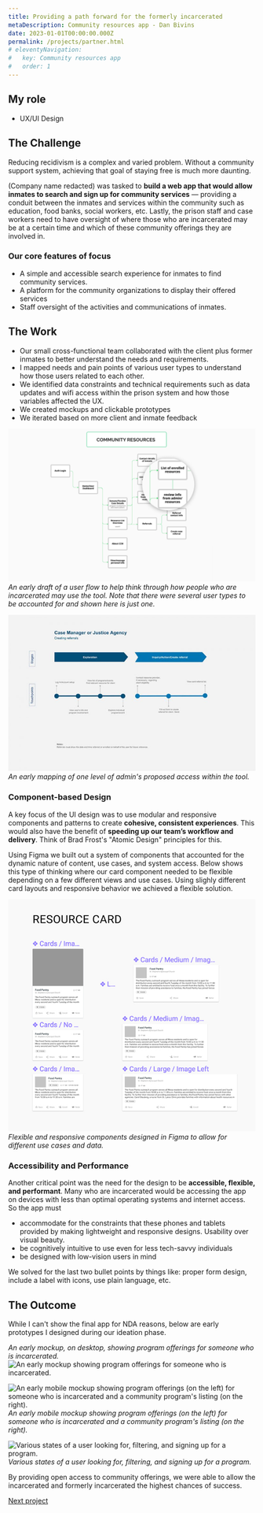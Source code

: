 ```yaml
---
title: Providing a path forward for the formerly incarcerated
metaDescription: Community resources app - Dan Bivins
date: 2023-01-01T00:00:00.000Z
permalink: /projects/partner.html
# eleventyNavigation:
#   key: Community resources app
#   order: 1
---
```




## My role
- UX/UI Design

## The Challenge

Reducing recidivism is a complex and varied problem. Without a community support system, achieving that goal of staying free is much more daunting.

(Company name redacted) was tasked to **build a web app that would allow inmates to search and sign up for community services** &mdash; providing a conduit between the inmates and services within the community such as education, food banks, social workers, etc. Lastly, the prison staff and case workers need to have oversight of where those who are incarcerated may be at a certain time and which of these community offerings they are involved in. 

### Our core features of focus
- A simple and accessible search experience for inmates to find community services.
- A platform for the community organizations to display their offered services
- Staff oversight of the activities and communications of inmates.

## The Work
- Our small cross-functional team collaborated with the client plus former inmates to better understand the needs and requirements. 
- I mapped needs and pain points of various user types to understand how those users related to each other.
- We identified data constraints and technical requirements such as data updates and wifi access within the prison system and how those variables affected the UX.
- We created mockups and clickable prototypes
- We iterated based on more client and inmate feedback

![A rough draft of a user flow to help think through how people who are incarcerated may use the tool.](/static/img/cc_roles.png)
*An early draft of a user flow to help think through how people who are incarcerated may use the tool. Note that there were several user types to be accounted for and shown here is just one.*

![An early mapping of one level of admin's purpose and action within the tool.](/static/img/sec0.jpg)
*An early mapping of one level of admin's proposed access within the tool.*

### Component-based Design
A key focus of the UI design was to use modular and responsive components and patterns to create **cohesive, consistent experiences**. This would also have the benefit of **speeding up our team’s workflow and delivery**. Think of Brad Frost's "Atomic Design" principles for this.

Using Figma we built out a system of components that accounted for the dynamic nature of content, use cases, and system access. Below shows this type of thinking where our card component needed to be flexible depending on a few different views and use cases. Using slighly different card layouts and responsive behavior we achieved a flexible solution. 

![Components in Figma for our consistent and modular experience.](/static/img/sec1-crop.png)
*Flexible and responsive components designed in Figma to allow for different use cases and data.*

### Accessibility and Performance
Another critical point was the need for the design to be **accessible, flexible, and performant**. Many who are incarcerated would be accessing the app on devices with less than optimal operating systems and internet access. So the app must 
- accommodate for the constraints that these phones and tablets provided by making lightweight and responsive designs. Usability over visual beauty.
- be cognitively intuitive to use even for less tech-savvy individuals
- be designed with low-vision users in mind

We solved for the last two bullet points by things like: proper form design, include a label with icons, use plain language, etc. 

## The Outcome
While I can't show the final app for NDA reasons, below are early prototypes I designed during our ideation phase. 

*An early mockup, on desktop, showing program offerings for someone who is incarcerated.*
![An early mockup showing program offerings for someone who is incarcerated.](/static/img/program-detail.png)

![An early mobile mockup showing program offerings (on the left) for someone who is incarcerated and a community program's listing (on the right).](/static/img/cc-mobile.jpg)
*An early mobile mockup showing program offerings (on the left) for someone who is incarcerated and a community program's listing (on the right).*

![Various states of a user looking for, filtering, and signing up for a program.](/static/img/sec8.jpg)
*Various states of a user looking for, filtering, and signing up for a program.*

By providing open access to community offerings, we were able to allow the incarcerated and formerly incarcerated the highest chances of success. 


[Next project](/projects/mgov)